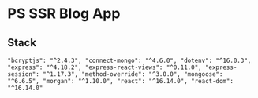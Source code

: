 # PS SSR Blog App

## Stack
`
    "bcryptjs": "^2.4.3",
    "connect-mongo": "^4.6.0",
    "dotenv": "^16.0.3",
    "express": "^4.18.2",
    "express-react-views": "^0.11.0",
    "express-session": "^1.17.3",
    "method-override": "^3.0.0",
    "mongoose": "^6.6.5",
    "morgan": "^1.10.0",
    "react": "^16.14.0",
    "react-dom": "^16.14.0"
`
